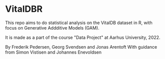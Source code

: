 # VitalDBR
This repo aims to do statistical analysis on the VitalDB dataset in R, with focus on Generative Addditive Models (GAM).

It is made as a part of the course "Data Project" at Aarhus University, 2022. 


By Frederik Pedersen, Georg Svendsen and Jonas Arentoft
With guidance from Simon Vistisen and Johannes Enevoldsen

